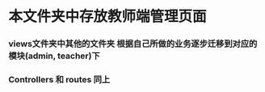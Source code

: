 # 本文件夹中存放教师端管理页面
### views文件夹中其他的文件夹 根据自己所做的业务逐步迁移到对应的 模块(admin, teacher)下
### Controllers 和 routes 同上

